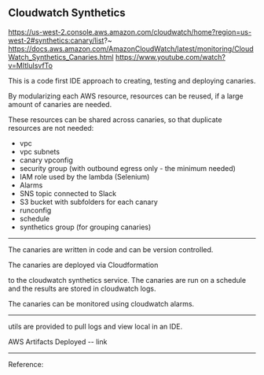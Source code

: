 ## Cloudwatch Synthetics

https://us-west-2.console.aws.amazon.com/cloudwatch/home?region=us-west-2#synthetics:canary/list?~
https://docs.aws.amazon.com/AmazonCloudWatch/latest/monitoring/CloudWatch_Synthetics_Canaries.html
https://www.youtube.com/watch?v=MItluIsvfTo

This is a code first IDE approach to creating, testing and deploying canaries.

By modularizing each AWS resource, resources can be reused, if a large amount of canaries are needed.

These resources can be shared across canaries, so that duplicate resources are not needed:

- vpc
- vpc subnets
- canary vpconfig
- security group (with outbound egress only - the minimum needed)
- IAM role used by the lambda (Selenium)
- Alarms
- SNS topic connected to Slack
- S3 bucket with subfolders for each canary
- runconfig
- schedule
- synthetics group (for grouping canaries)

---
The canaries are written in code and can be version controlled.

The canaries are deployed via Cloudformation

to the cloudwatch synthetics service. The canaries are run on a schedule
and the results are stored in cloudwatch logs.

The canaries can be monitored using cloudwatch alarms.

---
utils are provided to pull logs and view local in an IDE.

AWS Artifacts Deployed
-- link

---
Reference: